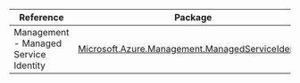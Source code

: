 | Reference | Package | Source |
|---|---|---|
|Management - Managed Service Identity|[Microsoft.Azure.Management.ManagedServiceIdentity](https://www.nuget.org/packages/Microsoft.Azure.Management.ManagedServiceIdentity)|[Github](https://github.com/Azure/azure-sdk-for-net)|
